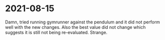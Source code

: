 # 2021-08-15
Damn, tried running gymrunner against the pendulum and it did not perform well with the new changes.  Also the best value did not change which suggests it is still not being re-evaluated.   Strange.
